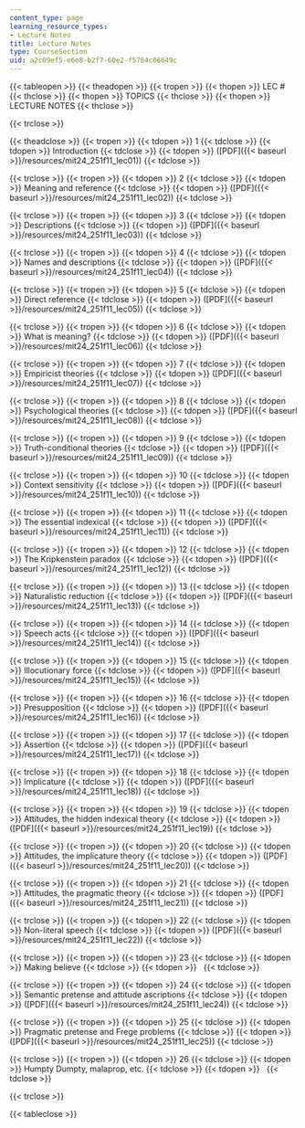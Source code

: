 ```yaml
---
content_type: page
learning_resource_types:
- Lecture Notes
title: Lecture Notes
type: CourseSection
uid: a2c09ef5-e6e8-b2f7-60e2-f5764c86649c
---
```


{{< tableopen >}}
{{< theadopen >}}
{{< tropen >}}
{{< thopen >}}
LEC #
{{< thclose >}}
{{< thopen >}}
TOPICS
{{< thclose >}}
{{< thopen >}}
LECTURE NOTES
{{< thclose >}}

{{< trclose >}}

{{< theadclose >}}
{{< tropen >}}
{{< tdopen >}}
1
{{< tdclose >}}
{{< tdopen >}}
Introduction
{{< tdclose >}}
{{< tdopen >}}
([PDF]({{< baseurl >}}/resources/mit24_251f11_lec01))
{{< tdclose >}}

{{< trclose >}}
{{< tropen >}}
{{< tdopen >}}
2
{{< tdclose >}}
{{< tdopen >}}
Meaning and reference
{{< tdclose >}}
{{< tdopen >}}
([PDF]({{< baseurl >}}/resources/mit24_251f11_lec02))
{{< tdclose >}}

{{< trclose >}}
{{< tropen >}}
{{< tdopen >}}
3
{{< tdclose >}}
{{< tdopen >}}
Descriptions
{{< tdclose >}}
{{< tdopen >}}
([PDF]({{< baseurl >}}/resources/mit24_251f11_lec03))
{{< tdclose >}}

{{< trclose >}}
{{< tropen >}}
{{< tdopen >}}
4
{{< tdclose >}}
{{< tdopen >}}
Names and descriptions
{{< tdclose >}}
{{< tdopen >}}
([PDF]({{< baseurl >}}/resources/mit24_251f11_lec04))
{{< tdclose >}}

{{< trclose >}}
{{< tropen >}}
{{< tdopen >}}
5
{{< tdclose >}}
{{< tdopen >}}
Direct reference
{{< tdclose >}}
{{< tdopen >}}
([PDF]({{< baseurl >}}/resources/mit24_251f11_lec05))
{{< tdclose >}}

{{< trclose >}}
{{< tropen >}}
{{< tdopen >}}
6
{{< tdclose >}}
{{< tdopen >}}
What is meaning?
{{< tdclose >}}
{{< tdopen >}}
([PDF]({{< baseurl >}}/resources/mit24_251f11_lec06))
{{< tdclose >}}

{{< trclose >}}
{{< tropen >}}
{{< tdopen >}}
7
{{< tdclose >}}
{{< tdopen >}}
Empiricist theories
{{< tdclose >}}
{{< tdopen >}}
([PDF]({{< baseurl >}}/resources/mit24_251f11_lec07))
{{< tdclose >}}

{{< trclose >}}
{{< tropen >}}
{{< tdopen >}}
8
{{< tdclose >}}
{{< tdopen >}}
Psychological theories
{{< tdclose >}}
{{< tdopen >}}
([PDF]({{< baseurl >}}/resources/mit24_251f11_lec08))
{{< tdclose >}}

{{< trclose >}}
{{< tropen >}}
{{< tdopen >}}
9
{{< tdclose >}}
{{< tdopen >}}
Truth-conditional theories
{{< tdclose >}}
{{< tdopen >}}
([PDF]({{< baseurl >}}/resources/mit24_251f11_lec09))
{{< tdclose >}}

{{< trclose >}}
{{< tropen >}}
{{< tdopen >}}
10
{{< tdclose >}}
{{< tdopen >}}
Context sensitivity
{{< tdclose >}}
{{< tdopen >}}
([PDF]({{< baseurl >}}/resources/mit24_251f11_lec10))
{{< tdclose >}}

{{< trclose >}}
{{< tropen >}}
{{< tdopen >}}
11
{{< tdclose >}}
{{< tdopen >}}
The essential indexical
{{< tdclose >}}
{{< tdopen >}}
([PDF]({{< baseurl >}}/resources/mit24_251f11_lec11))
{{< tdclose >}}

{{< trclose >}}
{{< tropen >}}
{{< tdopen >}}
12
{{< tdclose >}}
{{< tdopen >}}
The Kripkenstein paradox
{{< tdclose >}}
{{< tdopen >}}
([PDF]({{< baseurl >}}/resources/mit24_251f11_lec12))
{{< tdclose >}}

{{< trclose >}}
{{< tropen >}}
{{< tdopen >}}
13
{{< tdclose >}}
{{< tdopen >}}
Naturalistic reduction
{{< tdclose >}}
{{< tdopen >}}
([PDF]({{< baseurl >}}/resources/mit24_251f11_lec13))
{{< tdclose >}}

{{< trclose >}}
{{< tropen >}}
{{< tdopen >}}
14
{{< tdclose >}}
{{< tdopen >}}
Speech acts
{{< tdclose >}}
{{< tdopen >}}
([PDF]({{< baseurl >}}/resources/mit24_251f11_lec14))
{{< tdclose >}}

{{< trclose >}}
{{< tropen >}}
{{< tdopen >}}
15
{{< tdclose >}}
{{< tdopen >}}
Illocutionary force
{{< tdclose >}}
{{< tdopen >}}
([PDF]({{< baseurl >}}/resources/mit24_251f11_lec15))
{{< tdclose >}}

{{< trclose >}}
{{< tropen >}}
{{< tdopen >}}
16
{{< tdclose >}}
{{< tdopen >}}
Presupposition
{{< tdclose >}}
{{< tdopen >}}
([PDF]({{< baseurl >}}/resources/mit24_251f11_lec16))
{{< tdclose >}}

{{< trclose >}}
{{< tropen >}}
{{< tdopen >}}
17
{{< tdclose >}}
{{< tdopen >}}
Assertion
{{< tdclose >}}
{{< tdopen >}}
([PDF]({{< baseurl >}}/resources/mit24_251f11_lec17))
{{< tdclose >}}

{{< trclose >}}
{{< tropen >}}
{{< tdopen >}}
18
{{< tdclose >}}
{{< tdopen >}}
Implicature
{{< tdclose >}}
{{< tdopen >}}
([PDF]({{< baseurl >}}/resources/mit24_251f11_lec18))
{{< tdclose >}}

{{< trclose >}}
{{< tropen >}}
{{< tdopen >}}
19
{{< tdclose >}}
{{< tdopen >}}
Attitudes, the hidden indexical theory
{{< tdclose >}}
{{< tdopen >}}
([PDF]({{< baseurl >}}/resources/mit24_251f11_lec19))
{{< tdclose >}}

{{< trclose >}}
{{< tropen >}}
{{< tdopen >}}
20
{{< tdclose >}}
{{< tdopen >}}
Attitudes, the implicature theory
{{< tdclose >}}
{{< tdopen >}}
([PDF]({{< baseurl >}}/resources/mit24_251f11_lec20))
{{< tdclose >}}

{{< trclose >}}
{{< tropen >}}
{{< tdopen >}}
21
{{< tdclose >}}
{{< tdopen >}}
Attitudes, the pragmatic theory
{{< tdclose >}}
{{< tdopen >}}
([PDF]({{< baseurl >}}/resources/mit24_251f11_lec21))
{{< tdclose >}}

{{< trclose >}}
{{< tropen >}}
{{< tdopen >}}
22
{{< tdclose >}}
{{< tdopen >}}
Non-literal speech
{{< tdclose >}}
{{< tdopen >}}
([PDF]({{< baseurl >}}/resources/mit24_251f11_lec22))
{{< tdclose >}}

{{< trclose >}}
{{< tropen >}}
{{< tdopen >}}
23
{{< tdclose >}}
{{< tdopen >}}
Making believe
{{< tdclose >}}
{{< tdopen >}}
 
{{< tdclose >}}

{{< trclose >}}
{{< tropen >}}
{{< tdopen >}}
24
{{< tdclose >}}
{{< tdopen >}}
Semantic pretense and attitude ascriptions
{{< tdclose >}}
{{< tdopen >}}
([PDF]({{< baseurl >}}/resources/mit24_251f11_lec24))
{{< tdclose >}}

{{< trclose >}}
{{< tropen >}}
{{< tdopen >}}
25
{{< tdclose >}}
{{< tdopen >}}
Pragmatic pretense and Frege problems
{{< tdclose >}}
{{< tdopen >}}
([PDF]({{< baseurl >}}/resources/mit24_251f11_lec25))
{{< tdclose >}}

{{< trclose >}}
{{< tropen >}}
{{< tdopen >}}
26
{{< tdclose >}}
{{< tdopen >}}
Humpty Dumpty, malaprop, etc.
{{< tdclose >}}
{{< tdopen >}}
 
{{< tdclose >}}

{{< trclose >}}

{{< tableclose >}}